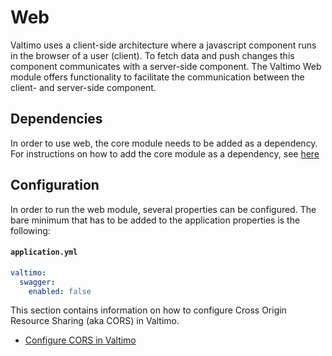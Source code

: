 # Web
Valtimo uses a client-side architecture where a javascript component runs in the browser of a user (client). To fetch data and push changes this component communicates with a server-side component. The Valtimo Web module offers functionality to facilitate the communication between the client- and server-side component.
## Dependencies

In order to use web, the core module needs to be added as a dependency. For instructions on how to
add the core module as a dependency, see [here](../core.md)

## Configuration

In order to run the web module, several properties can be configured. The bare minimum that has to be added to the
application properties is the following:

#### **`application.yml`**
```yaml
valtimo:
  swagger:
    enabled: false
```

This section contains information on how to configure Cross Origin Resource Sharing (aka CORS) in Valtimo.

* [Configure CORS in Valtimo](valtimo-cors.md)
